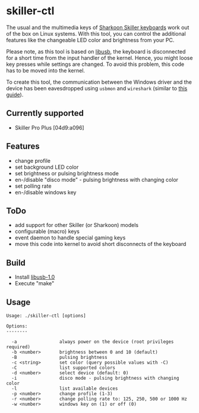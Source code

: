
skiller-ctl
===========

The usual and the multimedia keys of 
[Sharkoon Skiller keyboards](https://www.sharkoon.com/product/1693/SkillerProPlus)
work out of the box on Linux systems. With this tool, you can control the additional
features like the changeable LED color and brightness from your PC.

Please note, as this tool is based on [libusb](http://www.libusb.org), the keyboard
is disconnected for a short time from the input handler of the kernel. Hence,
you might loose key presses while settings are changed. To avoid this problem,
this code has to be moved into the kernel.

To create this tool, the communication between the Windows driver and the device
has been eavesdropped using `usbmon` and `wireshark` (similar to
[this guide](http://kicherer.org/joomla/index.php/de/blog/38-reverse-engineering-a-usb-sound-card-with-midi-interface-for-linux)).

Currently supported
-------------------
* Skiller Pro Plus [04d9:a096]

Features
--------
* change profile
* set background LED color
* set brightness or pulsing brightness mode
* en-/disable "disco mode" - pulsing brightness with changing color
* set polling rate
* en-/disable windows key

ToDo
------
* add support for other Skiller (or Sharkoon) models
* configurable (macro) keys
* event daemon to handle special gaming keys
* move this code into kernel to avoid short disconnects of the keyboard

Build
-----
* Install [libusb-1.0](http://www.libusb.org)
* Execute "make"


Usage
-----
```
Usage: ./skiller-ctl [options]

Options:
--------

  -a                always power on the device (root privileges required)
  -b <number>       brightness between 0 and 10 (default)
  -B                pulsing brightness
  -c <string>       set color (query possible values with -C)
  -C                list supported colors
  -d <number>       select device (default: 0)
  -i                disco mode - pulsing brightness with changing color
  -l                list available devices
  -p <number>       change profile (1-3)
  -r <number>       change polling rate to: 125, 250, 500 or 1000 Hz
  -w <number>       windows key on (1) or off (0)
```